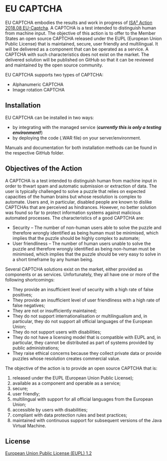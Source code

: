 # EU CAPTCHA

EU CAPTCHA embodies the results and work in progress of [ISA² Action 2018.08 EU-Captcha](https://ec.europa.eu/isa2/actions/developing-open-source-captcha_en). 
A CAPTCHA is a test intended to distinguish human from machine input. The objective of this action is to offer to the Member States an open source CAPTCHA released under the EUPL (European Union Public License) that is maintained, secure, user friendly and multilingual. It will be delivered as a component that can be operated as a service. A CAPTCHA with such characteristics does not exist on the market. The delivered solution will be published on GitHub so that it can be reviewed and maintained by the open source community.

EU CAPTCHA supports two types of CAPTCHA:
- Alphanumeric CAPTCHA
- Image rotation CAPTCHA 

## Installation

EU CAPTCHA can be installed in two ways:
- by integrating with the managed service (_**currently this is only a testing environment!**_)
- by deploying the code (.WAR file) on your server/environment.

Manuals and documentation for both installation methods can be found in the respective GitHub folder. 

## Objectives of the Action
A CAPTCHA is a test intended to distinguish human from machine input in order to thwart spam and automatic submission or extraction of data. The user is typically challenged to solve a puzzle that relies on expected capacities of the human brains but whose resolution is complex to automate. 
Users and, in particular, disabled people are known to dislike CAPTCHAs that are perceived as hindrances. However, no better solution was found so far to protect information systems against malicious automated processes. 
The characteristics of a good CAPTCHA are: 
- Security – The number of non-human users able to solve the puzzle and therefore wrongly identified as being human must be minimised, which implies that the puzzle should be highly complex to automate; 
- User friendliness – The number of human users unable to solve the puzzle and therefore wrongly identified as being non-human must be minimised, which implies that the puzzle should be very easy to solve in a short timeframe by any human being. 

Several CAPTCHA solutions exist on the market, either provided as components or as services. Unfortunately, they all have one or more of the following shortcomings: 
- They provide an insufficient level of security with a high rate of false positives; 
- They provide an insufficient level of user friendliness with a high rate of false negatives; 
- They are not or insufficiently maintained; 
- They do not support internationalisation or multilingualism and, in particular, they do not support all official languages of the European Union; 
- They do not support users with disabilities; 
- They do not have a licensing model that is compatible with EUPL and, in particular, they cannot be distributed as part of systems provided by public administrations; 
- They raise ethical concerns because they collect private data or provide puzzles whose resolution creates commercial value. 

The objective of the action is to provide an open source CAPTCHA that is: 
1. released under the EUPL (European Union Public License); 
2. available as a component and operable as a service; 
3. secure; 
4. user friendly; 
5. multilingual with support for all official languages from the European Union; 
6. accessible by users with disabilities; 
7. compliant with data protection rules and best practices; 
8. maintained with continuous support for subsequent versions of the Java Virtual Machine. 

## License

[European Union Public License (EUPL) 1.2](https://github.com/pwc-technology-be/EU-CAPTCHA/blob/master/LICENSE.md)
